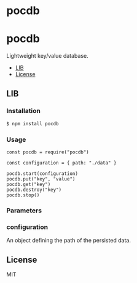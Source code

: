 # pocdb

pocdb
==========

Lightweight key/value database.

<!-- TOC -->

- [LIB](#lib)
- [License](#license)

<!-- /TOC -->

## LIB

### Installation
```sh
$ npm install pocdb
```

### Usage
```
const pocdb = require("pocdb")

const configuration = { path: "./data" }

pocdb.start(configuration)
pocdb.put("key", "value")
pocdb.get("key")
pocdb.destroy("key")
pocdb.stop()
```

### Parameters

### configuration 
An object defining the path of the persisted data.

## License

MIT

[npm-url]: https://www.npmjs.com/package/pocdb